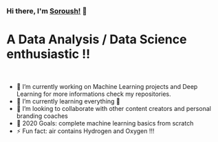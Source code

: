 ### Hi there, I'm [Soroush!](https://soroushghaderi.github.io/) 👋

# A Data Analysis / Data Science enthusiastic !!

<br />

- 🔭 I’m currently working on Machine Learning projects and Deep Learning for more informations check my repositories.
- 🌱 I’m currently learning everything 🤣
- 👯 I’m looking to collaborate with other content creators and personal branding coaches
- 🥅 2020 Goals: complete machine learning basics  from scratch
- ⚡ Fun fact: air contains Hydrogen and Oxygen !!!
